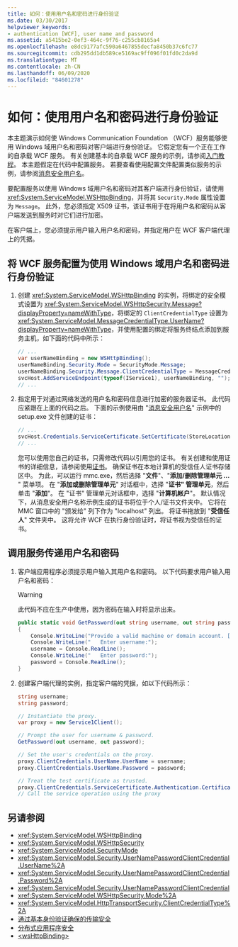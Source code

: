```yaml
---
title: 如何：使用用户名和密码进行身份验证
ms.date: 03/30/2017
helpviewer_keywords:
- authentication [WCF], user name and password
ms.assetid: a5415be2-0ef3-464c-9f76-c255cb8165a4
ms.openlocfilehash: e8dc9177afc590a6467855decfa8450b37c6fc77
ms.sourcegitcommit: cdb295dd1db589ce5169ac9ff096f01fd0c2da9d
ms.translationtype: MT
ms.contentlocale: zh-CN
ms.lasthandoff: 06/09/2020
ms.locfileid: "84601278"
---
```

# <a name="how-to-authenticate-with-a-user-name-and-password"></a>如何：使用用户名和密码进行身份验证

本主题演示如何使 Windows Communication Foundation （WCF）服务能够使用 Windows 域用户名和密码对客户端进行身份验证。 它假定您有一个正在工作的自承载 WCF 服务。 有关创建基本的自承载 WCF 服务的示例，请参阅[入门教程](../getting-started-tutorial.md)。 本主题假定在代码中配置服务。 若要查看使用配置文件配置类似服务的示例，请参阅[消息安全用户名](../samples/message-security-user-name.md)。

要配置服务以使用 Windows 域用户名和密码对其客户端进行身份验证，请使用 <xref:System.ServiceModel.WSHttpBinding>，并将其 `Security.Mode` 属性设置为 `Message`。 此外，您必须指定 X509 证书，该证书用于在将用户名和密码从客户端发送到服务时对它们进行加密。

在客户端上，您必须提示用户输入用户名和密码，并指定用户在 WCF 客户端代理上的凭据。

## <a name="to-configure-a-wcf-service-to-authenticate-using-windows-domain-username-and-password"></a>将 WCF 服务配置为使用 Windows 域用户名和密码进行身份验证

1. 创建 <xref:System.ServiceModel.WSHttpBinding> 的实例，将绑定的安全模式设置为 <xref:System.ServiceModel.WSHttpSecurity.Message?displayProperty=nameWithType>，将绑定的 `ClientCredentialType` 设置为 <xref:System.ServiceModel.MessageCredentialType.UserName?displayProperty=nameWithType>，并使用配置的绑定将服务终结点添加到服务主机，如下面的代码中所示：

    ```csharp
    // ...
    var userNameBinding = new WSHttpBinding();
    userNameBinding.Security.Mode = SecurityMode.Message;
    userNameBinding.Security.Message.ClientCredentialType = MessageCredentialType.UserName;
    svcHost.AddServiceEndpoint(typeof(IService1), userNameBinding, "");
    // ...
    ```

2. 指定用于对通过网络发送的用户名和密码信息进行加密的服务器证书。 此代码应紧跟在上面的代码之后。 下面的示例使用由 "[消息安全用户名](../samples/message-security-user-name.md)" 示例中的 setup.exe 文件创建的证书：

    ```csharp
    // ...
    svcHost.Credentials.ServiceCertificate.SetCertificate(StoreLocation.LocalMachine, StoreName.My, X509FindType.FindBySubjectName, "localhost");
    // ...
    ```

    您可以使用您自己的证书，只需修改代码以引用您的证书。 有关创建和使用证书的详细信息，请参阅使用[证书](working-with-certificates.md)。 确保证书在本地计算机的受信任人证书存储区中。 为此，可以运行 mmc.exe，然后选择 "**文件**"、"**添加/删除管理单元 ...** " 菜单项。 在 "**添加或删除管理单元**" 对话框中，选择 "**证书" 管理单元**，然后单击 "**添加**"。 在 "证书" 管理单元对话框中，选择 "**计算机帐户**"。 默认情况下，从消息安全用户名称示例生成的证书将位于个人/证书文件夹中。  它将在 MMC 窗口中的 "颁发给" 列下作为 "localhost" 列出。 将证书拖放到 "**受信任人**" 文件夹中。 这将允许 WCF 在执行身份验证时，将证书视为受信任的证书。

## <a name="to-call-the-service-passing-username-and-password"></a>调用服务传递用户名和密码

1. 客户端应用程序必须提示用户输入其用户名和密码。 以下代码要求用户输入用户名和密码：

    > [!WARNING]
    > 此代码不应在生产中使用，因为密码在输入时将显示出来。

    ```csharp
    public static void GetPassword(out string username, out string password)
    {
        Console.WriteLine("Provide a valid machine or domain account. [domain\\user]");
        Console.WriteLine("   Enter username:");
        username = Console.ReadLine();
        Console.WriteLine("   Enter password:");
        password = Console.ReadLine();
    }
    ```

2. 创建客户端代理的实例，指定客户端的凭据，如以下代码所示：

    ```csharp
    string username;
    string password;

    // Instantiate the proxy.
    var proxy = new Service1Client();

    // Prompt the user for username & password.
    GetPassword(out username, out password);

    // Set the user's credentials on the proxy.
    proxy.ClientCredentials.UserName.UserName = username;
    proxy.ClientCredentials.UserName.Password = password;

    // Treat the test certificate as trusted.
    proxy.ClientCredentials.ServiceCertificate.Authentication.CertificateValidationMode = System.ServiceModel.Security.X509CertificateValidationMode.PeerOrChainTrust;
    // Call the service operation using the proxy
    ```

## <a name="see-also"></a>另请参阅

- <xref:System.ServiceModel.WSHttpBinding>
- <xref:System.ServiceModel.WSHttpSecurity>
- <xref:System.ServiceModel.SecurityMode>
- <xref:System.ServiceModel.Security.UserNamePasswordClientCredential.UserName%2A>
- <xref:System.ServiceModel.Security.UserNamePasswordClientCredential.Password%2A>
- <xref:System.ServiceModel.Security.UserNamePasswordClientCredential>
- <xref:System.ServiceModel.WSHttpSecurity.Mode%2A>
- <xref:System.ServiceModel.HttpTransportSecurity.ClientCredentialType%2A>
- [通过基本身份验证确保的传输安全](transport-security-with-basic-authentication.md)
- [分布式应用程序安全](distributed-application-security.md)
- [\<wsHttpBinding>](../../configure-apps/file-schema/wcf/wshttpbinding.md)
